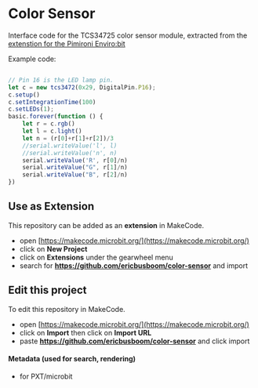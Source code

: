 
# Color Sensor

Interface code for the TCS34725 color sensor module, 
extracted from the [extenstion for the Pimironi Enviro:bit](https://github.com/pimoroni/pxt-envirobit)


Example code:

```javascript

// Pin 16 is the LED lamp pin. 
let c = new tcs3472(0x29, DigitalPin.P16);
c.setup()
c.setIntegrationTime(100)
c.setLEDs(1);
basic.forever(function () {
    let r = c.rgb()
    let l = c.light()
    let n = (r[0]+r[1]+r[2])/3
    //serial.writeValue('l', l)
    //serial.writeValue('n', n)
    serial.writeValue('R', r[0]/n)
    serial.writeValue("G", r[1]/n)
    serial.writeValue("B", r[2]/n)
})

```
## Use as Extension

This repository can be added as an **extension** in MakeCode.

* open [https://makecode.microbit.org/](https://makecode.microbit.org/)
* click on **New Project**
* click on **Extensions** under the gearwheel menu
* search for **https://github.com/ericbusboom/color-sensor** and import

## Edit this project

To edit this repository in MakeCode.

* open [https://makecode.microbit.org/](https://makecode.microbit.org/)
* click on **Import** then click on **Import URL**
* paste **https://github.com/ericbusboom/color-sensor** and click import

#### Metadata (used for search, rendering)

* for PXT/microbit
<script src="https://makecode.com/gh-pages-embed.js"></script><script>makeCodeRender("{{ site.makecode.home_url }}", "{{ site.github.owner_name }}/{{ site.github.repository_name }}");</script>
